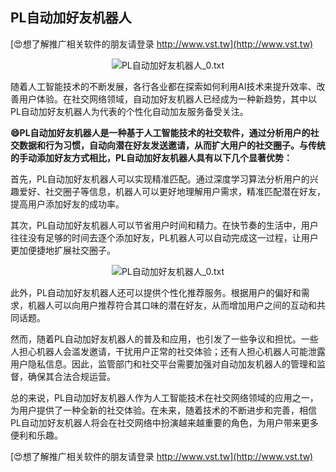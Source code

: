 ## **PL自动加好友机器人**

[😍想了解推广相关软件的朋友请登录 http://www.vst.tw](http://www.vst.tw)

 <center><img src="https://vst.tw/MP4/tuiguang/png/7.png" alt="PL自动加好友机器人_0.txt"></center>

随着人工智能技术的不断发展，各行各业都在探索如何利用AI技术来提升效率、改善用户体验。在社交网络领域，自动加好友机器人已经成为一种新趋势，其中以PL自动加好友机器人为代表的个性化自动加友服务备受关注。

**😄PL自动加好友机器人是一种基于人工智能技术的社交软件，通过分析用户的社交数据和行为习惯，自动向潜在好友发送邀请，从而扩大用户的社交圈子。与传统的手动添加好友方式相比，PL自动加好友机器人具有以下几个显著优势：**

首先，PL自动加好友机器人可以实现精准匹配。通过深度学习算法分析用户的兴趣爱好、社交圈子等信息，机器人可以更好地理解用户需求，精准匹配潜在好友，提高用户添加好友的成功率。

其次，PL自动加好友机器人可以节省用户时间和精力。在快节奏的生活中，用户往往没有足够的时间去逐个添加好友，PL机器人可以自动完成这一过程，让用户更加便捷地扩展社交圈子。

 <center><img src="https://vst.tw/MP4/tuiguang/png/1.png" alt="PL自动加好友机器人_0.txt"></center>

此外，PL自动加好友机器人还可以提供个性化推荐服务。根据用户的偏好和需求，机器人可以向用户推荐符合其口味的潜在好友，从而增加用户之间的互动和共同话题。

然而，随着PL自动加好友机器人的普及和应用，也引发了一些争议和担忧。一些人担心机器人会滥发邀请，干扰用户正常的社交体验；还有人担心机器人可能泄露用户隐私信息。因此，监管部门和社交平台需要加强对自动加友机器人的管理和监督，确保其合法合规运营。

总的来说，PL自动加好友机器人作为人工智能技术在社交网络领域的应用之一，为用户提供了一种全新的社交体验。在未来，随着技术的不断进步和完善，相信PL自动加好友机器人将会在社交网络中扮演越来越重要的角色，为用户带来更多便利和乐趣。

[😍想了解推广相关软件的朋友请登录 http://www.vst.tw](http://www.vst.tw)



